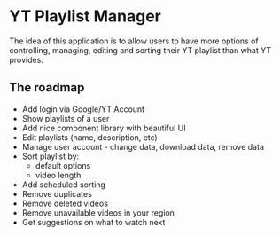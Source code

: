 # YT Playlist Manager
The idea of this application is to allow users to have more options of controlling, managing, editing and sorting their YT playlist than what YT provides.

## The roadmap
- Add login via Google/YT Account
- Show playlists of a user
- Add nice component library with beautiful UI
- Edit playlists (name, description, etc)
- Manage user account - change data, download data, remove data
- Sort playlist by:
  - default options  
  - video length
- Add scheduled sorting
- Remove duplicates
- Remove deleted videos
- Remove unavailable videos in your region
- Get suggestions on what to watch next
